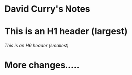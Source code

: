# David Curry's Notes
# This is an H1 header (largest)
###### This is an H6 header (smallest)
# More changes.....
